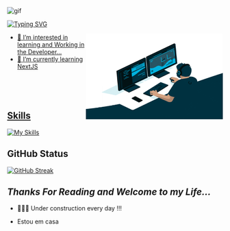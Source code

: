 <img src="https://github.com/abdoachhoubi/abdoachhoubi/blob/main/gifs/Hi.gif" width="30" alt="gif" />

<a href="https://git.io/typing-svg"><img src="https://readme-typing-svg.demolab.com?font=Amatic+SC&weight=700&size=30&pause=1000&width=435&lines=Hello%2C+my+name+is+Maykon+Felix+%F0%9F%98%89;I+am+Web+Developer+%F0%9F%93%9F;Welcome+to+my+Github+" alt="Typing SVG" />


  <img width="320" height="200" align="right" src="/Assests/giphy2.gif">
  
  <ul>
    <li> 👀 I’m interested in learning and Working in the Developer...</li>
    <li>🌱 I’m currently learning NextJS</li>
  </ul>
    
  <br><br><br>
   ## **Skills**
  
  [![My Skills](https://skillicons.dev/icons?i=ts,react,nodejs,nextjs,mysql,java,py,github&theme=dark)](https://skillicons.dev)
  

  ## **GitHub Status**
[![GitHub Streak](https://github-readme-streak-stats.herokuapp.com?user=MaykonFelix&theme=blueberry_duo&hide_border=true&border_radius=4.4&locale=pt_BR&date_format=j%20M%5B%20Y%5D)](https://git.io/streak-stats)

  
  
## *Thanks For Reading and Welcome to my Life...*

+ 👨🏽‍💻 Under construction every day !!!
    
+ Estou em casa
